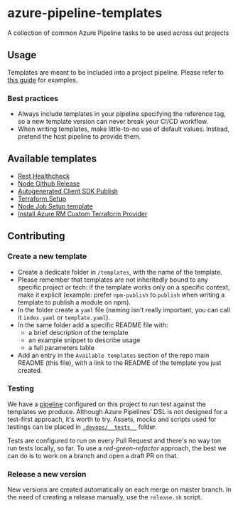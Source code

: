 # azure-pipeline-templates
A collection of common Azure Pipeline tasks to be used across out projects

## Usage
Templates are meant to be included into a project pipeline. Please refer to [this guide](https://github.com/MicrosoftDocs/azure-devops-docs/blob/master/docs/pipelines/process/templates.md#use-other-repositories) for examples.

### Best practices
* Always include templates in your pipeline specifying the reference tag, so a new template version can never break your CI/CD workflow.
* When writing templates, make little-to-no use of default values. Instead, pretend the host pipeline to provide them.

## Available templates

* [Rest Healthcheck](templates/rest-healthcheck)
* [Node Github Release](templates/node-github-release)
* [Autogenerated Client SDK Publish](templates/client-sdk-publish)
* [Terraform Setup](templates/terraform-setup)
* [Node Job Setup template](templates/node-job-setup)
* [Install Azure RM Custom Terraform Provider](templates/terraform-custom-azurerm)

## Contributing

### Create a new template
* Create a dedicate folder in `/templates`, with the name of the template.
* Please remember that templates are not inheritedly bound to any specific project or tech: if the template works only on a specific context, make it explicit (example: prefer `npm-publish` to `publish` when writing a template to publish a module on npm).
* In the folder create a `yaml` file (naming isn't really important, you can call it `index.yaml` or `template.yaml`).
* In the same folder add a specific README file with:
  * a brief description of the template
  * an example snippet to describe usage
  * a full parameters table
* Add an entry in the `Available templates` section of the repo main README (this file), with a link to the README of the template you just created.
### Testing
We have a [pipeline](.devops/test-pipelines.yaml) configured on this project to run test against the templates we produce. Although Azure Pipelines' DSL is not designed for a test-first approach, it's worth to try. Assets, mocks and scripts used for testings can be placed in [`.devops/__tests__`](.devops/__tests__) folder.

Tests are configured to run on every Pull Request and there's no way ton run tests locally, so far. To use a _red-green-refactor_ approach, the best we can do is to work on a branch and open a draft PR on that.

### Release a new version
New versions are created automatically on each merge on master branch. In the need of creating a release manually, use the `release.sh` script.
